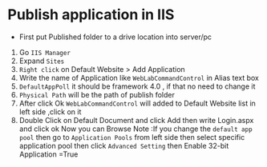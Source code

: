 # Publish application in IIS

 * First put Published folder to a drive location into server/pc
1. Go `IIS Manager`  
2. Expand `Sites` 
3. `Right click` on Default Website > Add Application 
4. Write the name of Application like `WebLabCommandControl` in Alias text box 
5. `DefaultAppPoll` it should be framework 4.0 , if that no need to change it 
6. `Physical Path` will be the path of publish folder 
7. After click Ok `WebLabCommandControl` will added to Default Website list in left side ,click on it
8. Double Click on Default Document and click Add then write Login.aspx and click ok
Now you can Browse 
Note :If you change the `default app pool` then go to `Application Pools` from left side then select specific application pool then click `Advanced Setting` then Enable 32-bit Application =True  
